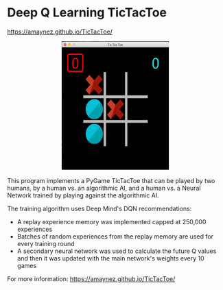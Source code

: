 # Deep Q Learning TicTacToe
https://amaynez.github.io/TicTacToe/

<center><a href="https://amaynez.github.io/TicTacToe/"><img src='/media/Game_Screen.png' width="250" height="300"></a></center>

This program implements a PyGame TicTacToe that can be played by two humans, by a human vs. an algorithmic AI, and a human vs. a Neural Network trained by playing against the algorithmic AI.

The training algorithm uses Deep Mind's DQN recommendations:
- A replay experience memory was implemented capped at 250,000 experiences
- Batches of random experiences from the replay memory are used for every training round
- A secondary neural network was used to calculate the future Q values and then it was updated with the main network's weights every 10 games

For more information: https://amaynez.github.io/TicTacToe/
